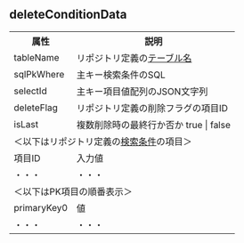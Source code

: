 ## deleteConditionData

<table>
	<tr><th>属性</th><th>説明</th></tr>
	<tr><td>tableName</td><td>リポジトリ定義の<a href="comm.tableQuery.md">テーブル名</a></tr>
	<tr><td>sqlPkWhere</td><td>主キー検索条件のSQL</td></tr>
	<tr><td>selectId</td><td>主キー項目値配列のJSON文字列</td></tr>
	<tr><td>deleteFlag</td><td>リポジトリ定義の削除フラグの項目ID</td></tr>
	<tr><td>isLast</td><td>複数削除時の最終行か否か true | false</td></tr>
	<tr><td colspan=4>＜以下はリポジトリ定義の<a href="condition.conds.md">検索条件</a>の項目＞</td></tr>
	<tr><td>項目ID</td><td>入力値</td></tr>
	<tr><td>・・・</td><td>・・・</td></tr>
	<tr><td colspan=4>＜以下はPK項目の順番表示＞</td></tr>
	<tr><td>primaryKey0</td><td>値</td></tr>
	<tr><td>・・・</td><td>・・・</td></tr>
</table>
